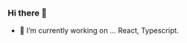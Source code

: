 ### Hi there 👋

- 🔭 I’m currently working on ... React, Typescript.

<!--
**pcfields/pcfields** is a ✨ _special_ ✨ repository because its `README.md` (this file) appears on your GitHub profile.

- https://exercism.org/profiles/pcfields
- https://www.codewars.com/users/pcfields

Here are some ideas to get you started:

- 🔭 I’m currently working on ... React, Elm, Typescript.
- 🌱 I’m currently learning ... Elm,
- 👯 I’m looking to collaborate on ...
- 🤔 I’m looking for help with ...
- 💬 Ask me about ...
- 📫 How to reach me: ...
- 😄 Pronouns: ...
- ⚡ Fun fact: ...
-->
